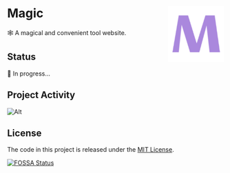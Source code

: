# Magic <img src="./public/logo.svg" align="right"  height="130" />

🕸 A magical and convenient tool website.

## Status

🚧 In progress...

## Project Activity

![Alt](https://repobeats.axiom.co/api/embed/deb06817885d13b8872615c39a978167bfe2260e.svg "Repobeats analytics image")

## License

The code in this project is released under the [MIT License](./LICENSE).

[![FOSSA Status](https://app.fossa.com/api/projects/git%2Bgithub.com%2F0x219%2Fmagic.svg?type=large)](https://app.fossa.com/projects/git%2Bgithub.com%2F0x219%2Fmagic?ref=badge_large)
